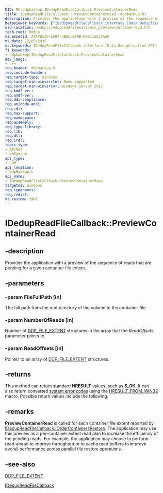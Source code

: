 ```yaml
---
UID: NF:ddpbackup.IDedupReadFileCallback.PreviewContainerRead
title: IDedupReadFileCallback::PreviewContainerRead (ddpbackup.h)
description: Provides the application with a preview of the sequence of reads that are pending for a given container file extent.
helpviewer_keywords: ["IDedupReadFileCallback interface [Data Deduplication API]","PreviewContainerRead method","IDedupReadFileCallback.PreviewContainerRead","IDedupReadFileCallback::PreviewContainerRead","PreviewContainerRead","PreviewContainerRead method [Data Deduplication API]","PreviewContainerRead method [Data Deduplication API]","IDedupReadFileCallback interface","ddpbackup/IDedupReadFileCallback::PreviewContainerRead","dedup.idedupreadfilecallback_previewcontainerread"]
old-location: dedup\idedupreadfilecallback_previewcontainerread.htm
tech.root: dedup
ms.assetid: A3AFB530-ED97-4BEC-BF9D-668115E36A36
ms.date: 12/05/2018
ms.keywords: IDedupReadFileCallback interface [Data Deduplication API],PreviewContainerRead method, IDedupReadFileCallback.PreviewContainerRead, IDedupReadFileCallback::PreviewContainerRead, PreviewContainerRead, PreviewContainerRead method [Data Deduplication API], PreviewContainerRead method [Data Deduplication API],IDedupReadFileCallback interface, ddpbackup/IDedupReadFileCallback::PreviewContainerRead, dedup.idedupreadfilecallback_previewcontainerread
f1_keywords:
- ddpbackup/IDedupReadFileCallback.PreviewContainerRead
dev_langs:
- c++
req.header: ddpbackup.h
req.include-header: 
req.target-type: Windows
req.target-min-winverclnt: None supported
req.target-min-winversvr: Windows Server 2012
req.kmdf-ver: 
req.umdf-ver: 
req.ddi-compliance: 
req.unicode-ansi: 
req.idl: 
req.max-support: 
req.namespace: 
req.assembly: 
req.type-library: 
req.lib: 
req.dll: 
req.irql: 
topic_type:
- APIRef
- kbSyntax
api_type:
- COM
api_location:
- DdpBackup.h
api_name:
- IDedupReadFileCallback.PreviewContainerRead
targetos: Windows
req.typenames: 
req.redist: 
ms.custom: 19H1
---
```


# IDedupReadFileCallback::PreviewContainerRead


## -description


Provides the application with a preview of the sequence of reads that are pending for a given container file extent.


## -parameters




### -param FileFullPath [in]

The full path from the root directory of the volume to the container file.


### -param NumberOfReads [in]

Number of <a href="https://docs.microsoft.com/windows/desktop/api/ddpbackup/ns-ddpbackup-ddp_file_extent">DDP_FILE_EXTENT</a> structures in the array that the <i>ReadOffsets</i> parameter points to.


### -param ReadOffsets [in]

Pointer to an array of <a href="https://docs.microsoft.com/windows/desktop/api/ddpbackup/ns-ddpbackup-ddp_file_extent">DDP_FILE_EXTENT</a> structures.


## -returns



This method can return standard <b>HRESULT</b> values, such as <b>S_OK</b>. It can also return converted <a href="https://docs.microsoft.com/windows/desktop/Debug/system-error-codes">system error codes</a>  using the <a href="https://docs.microsoft.com/windows/desktop/api/winerror/nf-winerror-hresult_from_win32">HRESULT_FROM_WIN32</a> macro. Possible return values include the following.




## -remarks



<b>PreviewContainerRead</b> is called for each container file extent reported by <a href="https://docs.microsoft.com/previous-versions/windows/desktop/api/ddpbackup/nf-ddpbackup-idedupreadfilecallback-ordercontainersrestore">IDedupReadFileCallback::OrderContainersRestore</a>. The application may use this preview as a per-container extent read plan to increase the efficiency of the pending reads. For example, the application may choose to perform read-ahead to improve throughput or to cache read buffers to improve overall performance across parallel file restore operations.




## -see-also




<a href="https://docs.microsoft.com/windows/desktop/api/ddpbackup/ns-ddpbackup-ddp_file_extent">DDP_FILE_EXTENT</a>



<a href="https://docs.microsoft.com/previous-versions/windows/desktop/api/ddpbackup/nn-ddpbackup-idedupreadfilecallback">IDedupReadFileCallback</a>
 

 

